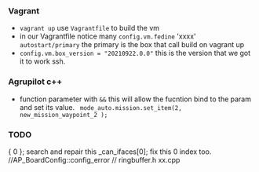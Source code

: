 ### Vagrant

- `vagrant up` use `Vagrantfile` to build the vm
- in our Vagrantfile notice many `config.vm.fedine` 'xxxx' `autostart/primary` the primary is the box that call build on vagrant up
- `config.vm.box_version = "20210922.0.0"` this is the version that we got it to work ssh.

### Agrupilot c++ 

-  function parameter with `&&` this will allow the fucntion bind to the param and set its value. ` mode_auto.mission.set_item(2, new_mission_waypoint_2 );`


### TODO
{ 0 }; search and repair this
_can_ifaces[0]; fix this 0 index too.
//AP_BoardConfig::config_error
// ringbuffer.h xx.cpp